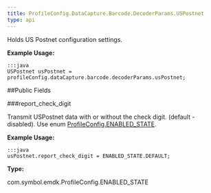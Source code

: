 ```yaml
---
title: ProfileConfig.DataCapture.Barcode.DecoderParams.USPostnet
type: api
---
```



Holds US Postnet configuration settings. 
 
 

**Example Usage:**
	
	:::java	
	USPostnet usPostnet = profileConfig.dataCapture.barcode.decoderParams.usPostnet;


##Public Fields

###report_check_digit

Transmit USPostnet data with or without the check digit. (default - disabled). 
 Use enum [ ProfileConfig.ENABLED_STATE](../ProfileConfig-ENABLED_STATE).
 
 

**Example Usage:**
	
	:::java	
	usPostnet.report_check_digit = ENABLED_STATE.DEFAULT;


**Type:**

com.symbol.emdk.ProfileConfig.ENABLED_STATE

